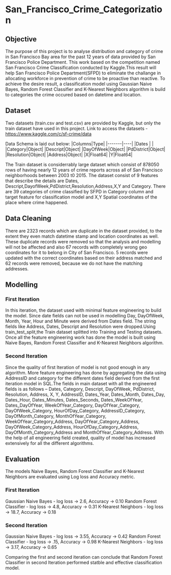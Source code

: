 # San_Francisco_Crime_Categorization
## Objective
The purpose of this project is to analyse distribution and category of crime in San Francisco Bay area for the past 12 years of data provided by San Francisco Police Department. This work based on the competition named San Francisco Crime Classification conducted by Kaggle.This result will help San Francisco Police Department(SFPD) to eliminate the challange in allocating workforce in prevention of crime to be proactive than reactive. To achieve the desire result, a classification model using  Gaussian Naive Bayes, Random Forest Classifier and K-Nearest Neighbors algorithm is build to categories the crime occured based on datetime and location.

## Dataset

Two datasets (train.csv and test.csv) are provided by Kaggle, but only the train dataset have used in this project. Link to access the datasets - https://www.kaggle.com/c/sf-crime/data

Data Schema is laid out below:
|Columns|Type|
|-------|----|
|Dates  | |
|Category|Object|
|Descript|Object|
|DayOfWeek|Object|
|PdDistrict|Object|
|Resolution|Object|
|Address|Object|
|X|Float64|
|Y|Float64|

The Train dataset is considerrably large dataset which consist of 878050 rows of having nearly 12 years of crime reports across all of San Francisco neighborhoods between 2003 t0 2015. The dataset consist of 9 features that describe the details are Dates, Descript,DayofWeek,PdDistrict,Resolution,Address,X,Y and Category. There are 39 categories of crime classified by SFPD in Category column and target feature for classification model and X,Y Spatial coordinates of the place where crime happened.

## Data Cleaning

There are 2323 records which are duplicate in the dataset provided, to the extent they even match datetime stamp and location coordinates as well. These duplicate records were removed so that the analysis and modelling will not be affected and also 67 records with completely wrong geo coordinates for it to belong in City of San Francisco. 5 records were updated with the correct coordinates based on their address matched and 62 records were removed, because we do not have the matching addresses.

## Modelling
### First Iteration
In this iteration, the dataset used with minimal feature engineering to build the model. Since date fields can not be used in modelling Day, DayOfWeek, Month, Year, Hour and Minute were derived from Dates field. The string fields like Address, Dates, Descript and Resolution were dropped.Using train_test_split,the Train dataset splitted into Training and Testing datasets. Once all the feature engineering work has done the model is built using Naive Bayes, Random Forest Classifier and K-Nearest Neighbors algorithm.

### Second Iteration
Since the quality of first Iteration of model is not good enough in any algorithm. More feature engineering has done by aggregating the data using AddressID and category for the different dates field derived from the first iteration model in SQL.The fields in main dataset with all the engineered fields is as follows – Dates, Category, Descript, DayOfWeek, PdDistrict, Resolution, Address, X, Y, AddressID, Dates_Year, Dates_Month, Dates_Day, Dates_Hour, Dates_Minutes, Dates_Seconds, Dates_WeekOfYear, Dates_DayOfYear, WeekOfYear_Category, DayOfYear_Category, DayOfWeek_Category, HourOfDay_Category, AddressID_Category, DayOfMonth_Category, MonthOfYear_Category, WeekOfYear_Category_Address, DayOfYear_Category_Address, DayOfWeek_Category_Address, HourOfDay_Category_Address, DayOfMonth_Category_Address and  MonthOfYear_Category_Address. With the help of all engineering field created, quality of model has increased extensively for all the different algorithms.

## Evaluation
The models Naive Bayes, Random Forest Classifier and K-Nearest Neighbors are evaluated using Log loss and Accuracy metric.

### First Iteration
Gaussian Naive Bayes - log loss -> 2.6, Accuracy -> 0.10
Random Forest Classifier - log loss -> 4.8, Accuracy -> 0.31
K-Nearest Neighbors - log loss -> 18.7, Accuracy -> 0.18

### Second Iteration
Gaussian Naive Bayes - log loss -> 3.55, Accuracy -> 0.42
Random Forest Classifier - log loss -> .15, Accuracy -> 0.98
K-Nearest Neighbors - log loss -> 3.17, Accuracy -> 0.65

Comparing the first and second iteration can conclude that Random Forest Classifier in second Iteration performed statble and effective classification model.
